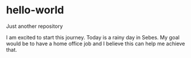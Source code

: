 # hello-world
Just another repository

I am excited to start this journey. Today is a rainy day in Sebes.
My goal would be to have a home office job and I believe this can help me achieve that.
